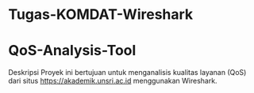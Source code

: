 # Tugas-KOMDAT-Wireshark

# QoS-Analysis-Tool
Deskripsi
Proyek ini bertujuan untuk menganalisis kualitas layanan (QoS) dari situs https://akademik.unsri.ac.id menggunakan Wireshark.
